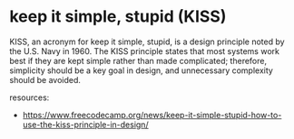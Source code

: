 # keep it simple, stupid (KISS)
KISS, an acronym for keep it simple, stupid, is a design principle noted by the U.S. Navy in 1960.
The KISS principle states that most systems work best if they are kept simple rather than made complicated; 
therefore, simplicity should be a key goal in design, and unnecessary complexity should be avoided.

resources: 
- https://www.freecodecamp.org/news/keep-it-simple-stupid-how-to-use-the-kiss-principle-in-design/


